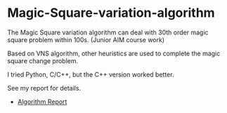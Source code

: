 # Magic-Square-variation-algorithm
The Magic Square variation algorithm can deal with 30th order magic square problem within 100s. (Junior AIM course work)

Based on VNS algorithm, other heuristics are used to complete the magic square change problem.

I tried Python, C/C++, but the C++ version worked better.

See my report for details.
- [Algorithm Report](Algotithm.pdf)
